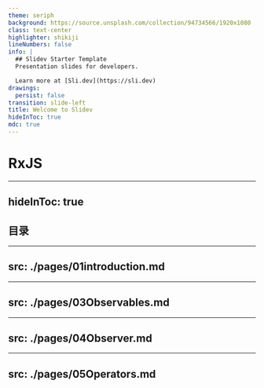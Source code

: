 ```yaml
---
theme: seriph
background: https://source.unsplash.com/collection/94734566/1920x1080
class: text-center
highlighter: shikiji
lineNumbers: false
info: |
  ## Slidev Starter Template
  Presentation slides for developers.

  Learn more at [Sli.dev](https://sli.dev)
drawings:
  persist: false
transition: slide-left
title: Welcome to Slidev
hideInToc: true
mdc: true
---
```




# RxJS

---
hideInToc: true
---

## 目录

<Toc columns="4" />

---
src: ./pages/01introduction.md
---

---
src: ./pages/03Observables.md
---

---
src: ./pages/04Observer.md
---

---
src: ./pages/05Operators.md
---
